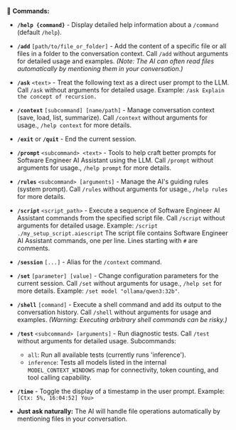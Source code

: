  🎯 **Commands:**

*   **`/help {command}`** - Display detailed help information about a `/command` (default `/help`).

*   **`/add`** `[path/to/file_or_folder]` - Add the content of a specific file or all files in a folder to the conversation context.
    Call `/add` without arguments for detailed usage and examples.
    *(Note: The AI can often read files automatically by mentioning them in your conversation.)*

*   **`/ask`** `<text>` - Treat the following text as a direct user prompt to the LLM.
    Call `/ask` without arguments for detailed usage.
    Example: `/ask Explain the concept of recursion.`

*   **`/context`** `[subcommand] [name/path]` - Manage conversation context (save, load, list, summarize).
    Call `/context` without arguments for usage., `/help context` for more details.

*   **`/exit`** or **`/quit`** - End the current session.

*   **`/prompt`** `<subcommand> <text>` - Tools to help craft better prompts for Software Engineer AI Assistant using the LLM.
    Call `/prompt` without arguments for usage., `/help prompt` for more details.

*   **`/rules`** `<subcommand> [arguments]` - Manage the AI's guiding rules (system prompt).
    Call `/rules` without arguments for usage., `/help rules` for more details.

*   **`/script`** `<script_path>` - Execute a sequence of Software Engineer AI Assistant commands from the specified script file.
    Call `/script` without arguments for detailed usage.
    Example: `/script ./my_setup_script.aiescript`
    The script file contains Software Engineer AI Assistant commands, one per line. Lines starting with `#` are comments.

*   **`/session`** `[...]` - Alias for the `/context` command.

*   **`/set`** `[parameter] [value]` - Change configuration parameters for the current session.
    Call `/set` without arguments for usage., `/help set` for more details.
    Example: `/set model "ollama/qwen3:32b"`.

*   **`/shell`** `[command]` - Execute a shell command and add its output to the conversation history.
    Call `/shell` without arguments for usage and examples.
    *(Warning: Executing arbitrary shell commands can be risky.)*

*   **`/test`** `<subcommand> [arguments]` - Run diagnostic tests.
    Call `/test` without arguments for detailed usage.
    Subcommands:
    - `all`: Run all available tests (currently runs 'inference').
    - `inference`: Tests all models listed in the internal `MODEL_CONTEXT_WINDOWS` map for connectivity, token counting, and tool calling capability.

*   **`/time`** - Toggle the display of a timestamp in the user prompt.
    Example: `[Ctx: 5%, 16:04:52] You>`

*   **Just ask naturally:** The AI will handle file operations automatically by mentioning files in your conversation.